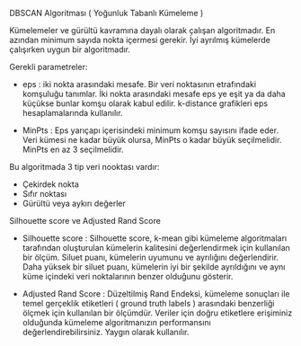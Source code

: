 DBSCAN Algoritması ( Yoğunluk Tabanlı Kümeleme )

Kümelemeler ve gürültü kavramına dayalı olarak çalışan algoritmadır.
En azından minimum sayıda nokta içermesi gerekir.
İyi ayrılmış kümelerde çalışırken uygun bir algoritmadır.

Gerekli parametreler:

- eps : iki nokta arasındaki mesafe. Bir veri noktasının etrafındaki komşuluğu tanımlar.
İki nokta arasındaki mesafe eps ye eşit ya da daha küçükse bunlar komşu olarak kabul edilir.
k-distance grafikleri eps hesaplamalarında kullanılır.

- MinPts : Eps yarıçapı içerisindeki minimum komşu sayısını ifade eder. Veri kümesi ne kadar büyük olursa,
MinPts o kadar büyük seçilmelidir. MinPts en az 3 seçilmelidir.

 Bu algoritmada 3 tip veri nooktası vardır:

 - Çekirdek nokta
 - Sıfır noktası
 - Gürültü veya aykırı değerler

Silhouette score ve Adjusted Rand Score

- Silhouette score : Silhouette score, k-mean gibi
kümeleme algoritmaları tarafından oluşturulan kümelerin
kalitesini değerlendirmek için kullanılan bir ölçüm.
Siluet puanı, kümelerin uyumunu ve ayrılığını değerlendirir.
Daha yüksek bir siluet puanı, kümelerin iyi bir şekilde ayrıldığını ve aynı küme içindeki veri noktalarının benzer olduğunu gösterir.

- Adjusted Rand Score : Düzeltilmiş Rand Endeksi, kümeleme sonuçları ile temel gerçeklik etiketleri ( ground truth labels ) arasındaki benzerliği ölçmek için kullanılan bir ölçümdür. 
Veriler için doğru etiketlere erişiminiz olduğunda kümeleme algoritmanızın performansını değerlendirebilirsiniz. Yaygın olarak kullanılır.